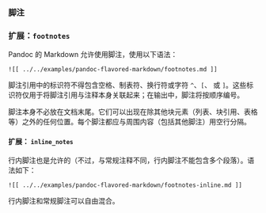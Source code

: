 ### 脚注

### 扩展：`footnotes`

Pandoc 的 Markdown 允许使用脚注，使用以下语法：

```
![[ ../../examples/pandoc-flavored-markdown/footnotes.md ]]
```

脚注引用中的标识符不得包含空格、制表符、换行符或字符 `^`、`[`、 或 `]`。这些标识符仅用于将脚注引用与注释本身关联起来；在输出中，脚注将按顺序编号。

脚注本身不必放在文档末尾。它们可以出现在除其他块元素（列表、块引用、表格等）之外的任何位置。每个脚注都应与周围内容（包括其他脚注）用空行分隔。

#### 扩展： `inline_notes`

行内脚注也是允许的（不过，与常规注释不同，行内脚注不能包含多个段落）。语法如下：

```
![[ ../../examples/pandoc-flavored-markdown/footnotes-inline.md ]]
```

行内脚注和常规脚注可以自由混合。